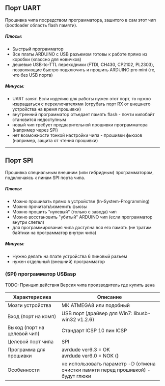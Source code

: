 ## Порт UART
Прошивка чипа посредством программатора, зашитого в сам этот чип (bootloader область flash памяти).

##### Плюсы:

 - Быстрый программатор
 - Все платы ARDUINO с USB разъемом готовы к работе прямо из коробки (классно для новичков)
 - дешевые USB-to-TTL переходники (FTDI, CH430, CP2102, PL2303), позволяющие быстро подключить и прошить ARDUINO pro mini (те, что без USB порта)

##### Минусы:

 - UART занят. Если изделию для работы нужен этот порт, то нужно извращаться с переключателями (отрубать порт RX от внешнего устройства на время прошивки)
 - внутренний программатор отъедает память flash - почти килобайт становится недоступным
 - новый чип требует предварительной прошивки программатора (например через SPI)
 - нет возможности тонкой настройки чипа - прошивки фьюзов (например, защита от чтения прошивки)

-----------
## Порт SPI
Прошивка специальным внешним (или гибридным) программатором, подключаясь к пинам SPI порта чипа.

##### Плюсы:

 - Можно прошивать прямо в устройстве (In-System-Programming)
 - Можно прочитать\изменить фьюзы
 - Можно прошить "нулевый" (только с завода) чип
 - Можно восстановить "убитый" ARDUINO чип (если программатор внутри слетел)
 - для программирования чипа доступна вся его память (не тратим байтики на программатор внутри чипа)

##### Минусы:

 - Нужно делать на плате устройства 6 пиновый разъем
 - нужен отдельный (внешний) программатор


### (SPI) программатор USBasp
TODO:
Принцип действия
Версия чипа
производитель
где купить
цена

|Характерисика | Описание                            |
|--------------|-------------------------------------
| Мозги устройства       | МК ATMEGA8 или подобный
| Вход (порт на комп) | USB порт (драйвер для Win7: libusb-win32 v1.2.6)
| Выход (порт на целевой чип) | Стандарт ICSP 10 пин ICSP
| Целевой порт чипа | SPI
| Программа для прошивки | avrdude ver6.3 = OK<br> avrdude ver6.0 = NOK ()
| Особенности | не использовать параметр -D (отмена очистки памяти перед прошивкой) - будут глюки
